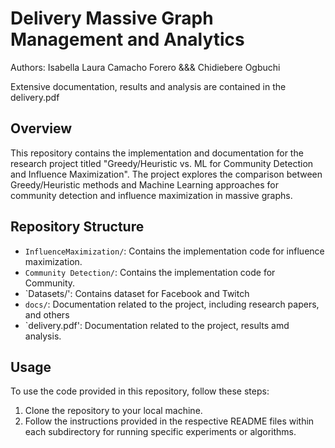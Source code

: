 # Delivery Massive Graph Management and Analytics
Authors: Isabella Laura Camacho Forero &&& Chidiebere Ogbuchi

Extensive documentation, results and analysis are contained in the delivery.pdf

## Overview
This repository contains the implementation and documentation for the research project titled "Greedy/Heuristic vs. ML for Community Detection and Influence Maximization". The project explores the comparison between Greedy/Heuristic methods and Machine Learning approaches for community detection and influence maximization in massive graphs.


## Repository Structure
- `InfluenceMaximization/`: Contains the implementation code for influence maximization.
- `Community Detection/`: Contains the implementation code for Community.
- `Datasets/': Contains dataset for Facebook and Twitch
- `docs/`: Documentation related to the project, including research papers, and others
- `delivery.pdf': Documentation related to the project, results amd analysis.

## Usage
To use the code provided in this repository, follow these steps:
1. Clone the repository to your local machine.
2. Follow the instructions provided in the respective README files within each subdirectory for running specific experiments or algorithms.
